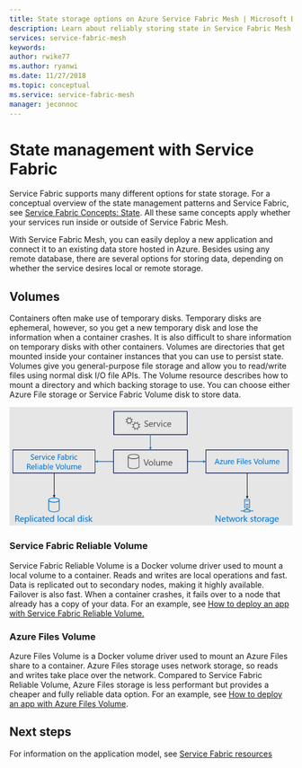 ```yaml
---
title: State storage options on Azure Service Fabric Mesh | Microsoft Docs
description: Learn about reliably storing state in Service Fabric Mesh applications running on Azure Service Fabric Mesh.
services: service-fabric-mesh
keywords:  
author: rwike77
ms.author: ryanwi
ms.date: 11/27/2018
ms.topic: conceptual
ms.service: service-fabric-mesh
manager: jeconnoc 
---
```

# State management with Service Fabric

Service Fabric supports many different options for state storage. For a conceptual overview of the state management patterns and Service Fabric, see [Service Fabric Concepts: State](/azure/service-fabric/service-fabric-concepts-state). All these same concepts apply whether your services run inside or outside of Service Fabric Mesh. 

With Service Fabric Mesh, you can easily deploy a new application and connect it to an existing data store hosted in Azure. Besides using any remote database, there are several options for storing data, depending on whether the service desires local or remote storage. 

## Volumes

Containers often make use of temporary disks. Temporary disks are ephemeral, however, so you get a new temporary disk and lose the information when a container crashes. It is also difficult to share information on temporary disks with other containers. Volumes are directories that get mounted inside your container instances that you can use to persist state. Volumes give you general-purpose file storage and allow you to read/write files using normal disk I/O file APIs. The Volume resource describes how to mount a directory and which backing storage to use. You can choose either Azure File storage or Service Fabric Volume disk to store data.

![Volumes][image3]

### Service Fabric Reliable Volume

Service Fabric Reliable Volume is a Docker volume driver used to mount a local volume to a container. Reads and writes are local operations and fast. Data is replicated out to secondary nodes, making it highly available. Failover is also fast. When a container crashes, it fails over to a node that already has a copy of your data. For an example, see [How to deploy an app with Service Fabric Reliable Volume.](https://github.com/Azure-Samples/service-fabric-mesh/tree/2018-09-01-preview/templates/counter)

### Azure Files Volume

Azure Files Volume is a Docker volume driver used to mount an Azure Files share to a container. Azure Files storage uses network storage, so reads and writes take place over the network. Compared to Service Fabric Reliable Volume, Azure Files storage is less performant but provides a cheaper and fully reliable data option. For an example, see [How to deploy an app with Azure Files Volume](service-fabric-mesh-howto-deploy-app-azurefiles-volume.md).

## Next steps

For information on the application model, see [Service Fabric resources](service-fabric-mesh-service-fabric-resources.md)

[image3]: ./media/service-fabric-mesh-storing-state/volumes.png
